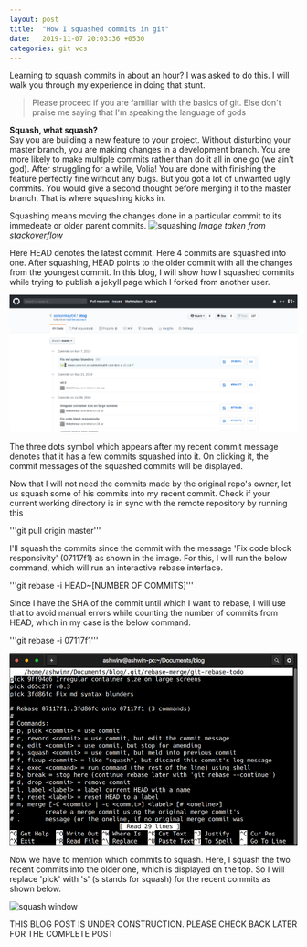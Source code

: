 ```yaml
---
layout: post
title:  "How I squashed commits in git"
date:   2019-11-07 20:03:36 +0530
categories: git vcs
---
```


Learning to squash commits in about an hour? I was asked to do this. I will walk you through my experience in doing that stunt. 
> Please proceed if you are familiar with the basics of git. Else don't praise me saying that I'm speaking the language of gods

**Squash, what squash?**   
Say you are building a new feature to your project. Without disturbing your master branch, you are making changes in a development branch. You are more likely to make multiple commits rather than do it all in one go (we ain't god). After struggling for a while, Volia! You are done with finishing the feature perfectly fine without any bugs. But you got a lot of unwanted ugly commits. You would give a second thought before merging it to the master branch. That is where squashing kicks in.


Squashing means moving the changes done in a particular commit to its immedeate or older parent commits. 
![squashing](https://i.stack.imgur.com/sShta.png)
_Image taken from [stackoverflow](https://stackoverflow.com/questions/35703556/what-does-it-mean-to-squash-commits-in-git)_

Here HEAD denotes the latest commit. Here 4 commits are squashed into one. After squashing, HEAD points to the older commit with all the changes from the youngest commit. In this blog, I will show how I squashed commits while trying to publish a jekyll page which I forked from another user.

![commits page](https://raw.githubusercontent.com/ashwinkey04/ashwinkey04.github.io/master/images/squashpost/squash1.png)

The three dots symbol which appears after my recent commit message denotes that it has a few commits squashed into it. On clicking it, the commit messages of the squashed commits will be displayed. 

Now that I will not need the commits made by the original repo's owner, let us squash some of his commits into my recent commit. Check if your current working directory is in sync with the remote repository by running this

'''git pull origin master'''

I'll squash the commits since the commit with the message 'Fix code block responsivity' (07117f1) as shown in the image. For this, I will run the below command, which will run an interactive rebase interface.

'''git rebase -i HEAD~[NUMBER OF COMMITS]'''

 Since I have the SHA of the commit until which I want to rebase, I will use that to avoid manual errors while counting the number of commits from HEAD, which in my case is the below command.

'''git rebase -i 07117f1'''

![int rebase](https://raw.githubusercontent.com/ashwinkey04/ashwinkey04.github.io/master/images/squashpost/rebasewin.png)

Now we have to mention which commits to squash. Here, I squash the two recent commits into the older one, which is displayed on the top. So I will replace 'pick' with 's' (s stands for squash) for the recent commits as shown below.

![squash window](https://raw.githubusercontent.com/ashwinkey04/ashwinkey04.github.io/master/images/squashpost/rebasesquashed.png)




THIS BLOG POST IS UNDER CONSTRUCTION. PLEASE CHECK BACK LATER FOR THE COMPLETE POST